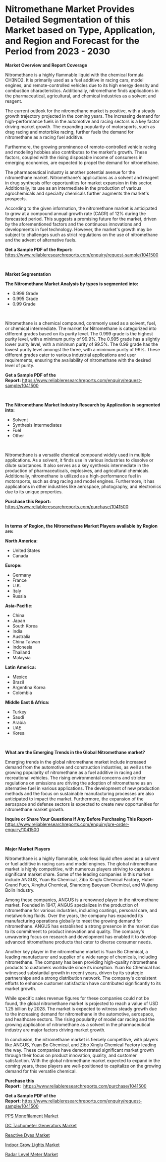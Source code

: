 <p><h1>Nitromethane Market Provides Detailed Segmentation of this Market based on Type, Application, and Region and Forecast for the Period from 2023 - 2030</h1></p><p><strong>Market Overview and Report Coverage</strong></p>
<p><p>Nitromethane is a highly flammable liquid with the chemical formula CH3NO2. It is primarily used as a fuel additive in racing cars, model engines, and remote-controlled vehicles due to its high energy density and combustion characteristics. Additionally, nitromethane finds applications in the pharmaceutical, agricultural, and chemical industries as a solvent and reagent.</p><p>The current outlook for the nitromethane market is positive, with a steady growth trajectory projected in the coming years. The increasing demand for high-performance fuels in the automotive and racing sectors is a key factor driving market growth. The expanding popularity of motorsports, such as drag racing and motorbike racing, further fuels the demand for nitromethane as a racing fuel additive.</p><p>Furthermore, the growing prominence of remote-controlled vehicle racing and modeling hobbies also contributes to the market's growth. These factors, coupled with the rising disposable income of consumers in emerging economies, are expected to propel the demand for nitromethane.</p><p>The pharmaceutical industry is another potential avenue for the nitromethane market. Nitromethane's applications as a solvent and reagent in drug synthesis offer opportunities for market expansion in this sector. Additionally, its use as an intermediate in the production of various agrochemicals and specialty chemicals further augments the market's prospects.</p><p>According to the given information, the nitromethane market is anticipated to grow at a compound annual growth rate (CAGR) of 12% during the forecasted period. This suggests a promising future for the market, driven by the aforementioned factors and the continuous innovations and developments in fuel technology. However, the market's growth may be subject to challenges such as strict regulations on the use of nitromethane and the advent of alternative fuels.</p></p>
<p><strong>Get a Sample PDF of the Report:</strong> <a href="https://www.reliableresearchreports.com/enquiry/request-sample/1041500">https://www.reliableresearchreports.com/enquiry/request-sample/1041500</a></p>
<p>&nbsp;</p>
<p><strong>Market Segmentation</strong></p>
<p><strong>The Nitromethane Market Analysis by types is segmented into:</strong></p>
<p><ul><li>0.999 Grade</li><li>0.995 Grade</li><li>0.99 Grade</li></ul></p>
<p>&nbsp;</p>
<p><p>Nitromethane is a chemical compound, commonly used as a solvent, fuel, or chemical intermediate. The market for Nitromethane is categorized into different grades based on its purity level. The 0.999 grade is the highest purity level, with a minimum purity of 99.9%. The 0.995 grade has a slightly lower purity level, with a minimum purity of 99.5%. The 0.99 grade has the lowest purity level amongst the three, with a minimum purity of 99%. These different grades cater to various industrial applications and user requirements, ensuring the availability of nitromethane with the desired level of purity.</p></p>
<p><strong>Get a Sample PDF of the Report:</strong>&nbsp;<a href="https://www.reliableresearchreports.com/enquiry/request-sample/1041500">https://www.reliableresearchreports.com/enquiry/request-sample/1041500</a></p>
<p>&nbsp;</p>
<p><strong>The Nitromethane Market Industry Research by Application is segmented into:</strong></p>
<p><ul><li>Solvent</li><li>Synthesis Intermediates</li><li>Fuel</li><li>Other</li></ul></p>
<p>&nbsp;</p>
<p><p>Nitromethane is a versatile chemical compound widely used in multiple applications. As a solvent, it finds use in various industries to dissolve or dilute substances. It also serves as a key synthesis intermediate in the production of pharmaceuticals, explosives, and agricultural chemicals. Additionally, nitromethane is utilized as a high-performance fuel in motorsports, such as drag racing and model engines. Furthermore, it has applications in other industries like aerospace, photography, and electronics due to its unique properties.</p></p>
<p><strong>Purchase this Report:</strong>&nbsp; <a href="https://www.reliableresearchreports.com/purchase/1041500">https://www.reliableresearchreports.com/purchase/1041500</a></p>
<p>&nbsp;</p>
<p><strong>In terms of Region, the Nitromethane Market Players available by Region are:</strong></p>
<p>
    <p> <strong> North America: </strong>
        <ul>
            <li>United States</li>
            <li>Canada</li>
        </ul>
        </p> 
    <p> <strong> Europe: </strong>
        <ul>
            <li>Germany</li>
            <li>France</li>
            <li>U.K.</li>
            <li>Italy</li>
            <li>Russia</li>
        </ul>
        </p> 
    <p> <strong> Asia-Pacific: </strong>
        <ul>
            <li>China</li>
            <li>Japan</li>
            <li>South Korea</li>
            <li>India</li>
            <li>Australia</li>
            <li>China Taiwan</li>
            <li>Indonesia</li>
            <li>Thailand</li>
            <li>Malaysia</li>
        </ul>
        </p> 
    <p> <strong> Latin America: </strong>
        <ul>
            <li>Mexico</li>
            <li>Brazil</li>
            <li>Argentina Korea</li>
            <li>Colombia</li>
        </ul>
        </p> 
    <p> <strong> Middle East & Africa: </strong>
        <ul>
            <li>Turkey</li>
            <li>Saudi</li>
            <li>Arabia</li>
            <li>UAE</li>
            <li>Korea</li>
        </ul>
    </p>
    </p>
<p>&nbsp;</p>
<p><strong>What are the Emerging Trends in the Global Nitromethane market?</strong></p>
<p><p>Emerging trends in the global nitromethane market include increased demand from the automotive and construction industries, as well as the growing popularity of nitromethane as a fuel additive in racing and recreational vehicles. The rising environmental concerns and stricter regulations on emissions are driving the adoption of nitromethane as an alternative fuel in various applications. The development of new production methods and the focus on sustainable manufacturing processes are also anticipated to impact the market. Furthermore, the expansion of the aerospace and defense sectors is expected to create new opportunities for nitromethane market growth.</p></p>
<p><strong>Inquire or Share Your Questions If Any Before Purchasing This Report</strong>- <a href="https://www.reliableresearchreports.com/enquiry/pre-order-enquiry/1041500">https://www.reliableresearchreports.com/enquiry/pre-order-enquiry/1041500</a></p>
<p>&nbsp;</p>
<p><strong>Major Market Players</strong></p>
<p><p>Nitromethane is a highly flammable, colorless liquid often used as a solvent or fuel additive in racing cars and model engines. The global nitromethane market is highly competitive, with numerous players striving to capture a significant market share. Some of the leading companies in this market include ANGUS, Yuan Bo Chemical, Zibo Xinglu Chemical Factory, Hubei Grand Fuch, Xinghui Chemical, Shandong Baoyuan Chemical, and Wujiang Bolin Industry.</p><p>Among these companies, ANGUS is a renowned player in the nitromethane market. Founded in 1947, ANGUS specializes in the production of nitromethane for various industries, including coatings, personal care, and metalworking fluids. Over the years, the company has expanded its manufacturing operations globally to meet the growing demand for nitromethane. ANGUS has established a strong presence in the market due to its commitment to product innovation and quality. The company's unwavering focus on research and development has enabled it to develop advanced nitromethane products that cater to diverse consumer needs.</p><p>Another key player in the nitromethane market is Yuan Bo Chemical, a leading manufacturer and supplier of a wide range of chemicals, including nitromethane. The company has been providing high-quality nitromethane products to customers worldwide since its inception. Yuan Bo Chemical has witnessed substantial growth in recent years, driven by its strategic partnerships and a strong distribution network. The company's consistent efforts to enhance customer satisfaction have contributed significantly to its market growth.</p><p>While specific sales revenue figures for these companies could not be found, the global nitromethane market is projected to reach a value of USD 1.25 billion by 2028. The market is expected to witness steady growth due to the increasing demand for nitromethane in the automotive, aerospace, and healthcare sectors. The rising popularity of model car racing and the growing application of nitromethane as a solvent in the pharmaceutical industry are major factors driving market growth.</p><p>In conclusion, the nitromethane market is fiercely competitive, with players like ANGUS, Yuan Bo Chemical, and Zibo Xinglu Chemical Factory leading the way. These companies have demonstrated significant market growth through their focus on product innovation, quality, and customer satisfaction. With the global nitromethane market expected to expand in the coming years, these players are well-positioned to capitalize on the growing demand for this versatile chemical.</p></p>
<p><strong>Purchase this Report:</strong>&nbsp;&nbsp;<a href="https://www.reliableresearchreports.com/purchase/1041500">https://www.reliableresearchreports.com/purchase/1041500</a></p>
<p></p>
<p><strong>Get a Sample PDF of the Report:</strong>&nbsp;<a href="https://www.reliableresearchreports.com/enquiry/request-sample/1041500">https://www.reliableresearchreports.com/enquiry/request-sample/1041500</a></p>
<p><p><a href="https://github.com/kholmovskayalyudmila/Market-Research-Report-List-1/blob/main/pps-monofilament-market.md">PPS Monofilament Market</a></p><p><a href="https://medium.com/@aureliarice2023/dc-tachometer-generators-market-size-reveals-the-best-marketing-channels-in-global-industry-4f8de43c3a15">DC Tachometer Generators Market</a></p><p><a href="https://github.com/zebdakicsin/Market-Research-Report-List-1/blob/main/reactive-dyes-market.md">Reactive Dyes Market</a></p><p><a href="https://medium.com/@dellkoepp/decoding-indoor-grow-lights-market-metrics-market-share-trends-and-growth-patterns-0f83c72c0747">Indoor Grow Lights Market</a></p><p><a href="https://medium.com/@joshuahintz2023/radar-level-meter-market-size-market-outlook-and-market-forecast-2023-to-2030-8031774bfb1d">Radar Level Meter Market</a></p></p>